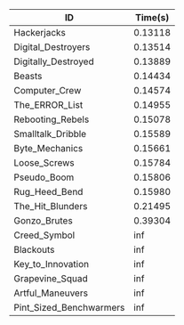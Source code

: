 |ID|Time(s)|
|-|-|
|Hackerjacks|0.13118|
|Digital_Destroyers|0.13514|
|Digitally_Destroyed|0.13889|
|Beasts|0.14434|
|Computer_Crew|0.14574|
|The_ERROR_List|0.14955|
|Rebooting_Rebels|0.15078|
|Smalltalk_Dribble|0.15589|
|Byte_Mechanics|0.15661|
|Loose_Screws|0.15784|
|Pseudo_Boom|0.15806|
|Rug_Heed_Bend|0.15980|
|The_Hit_Blunders|0.21495|
|Gonzo_Brutes|0.39304|
|Creed_Symbol|inf|
|Blackouts|inf|
|Key_to_Innovation|inf|
|Grapevine_Squad|inf|
|Artful_Maneuvers|inf|
|Pint_Sized_Benchwarmers|inf|
